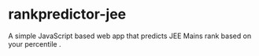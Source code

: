 # rankpredictor-jee
A simple JavaScript based web app that predicts JEE Mains rank based on your percentile .
